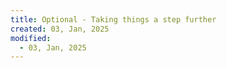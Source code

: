 ```yaml
---
title: Optional - Taking things a step further
created: 03, Jan, 2025
modified:
  - 03, Jan, 2025
---
```

